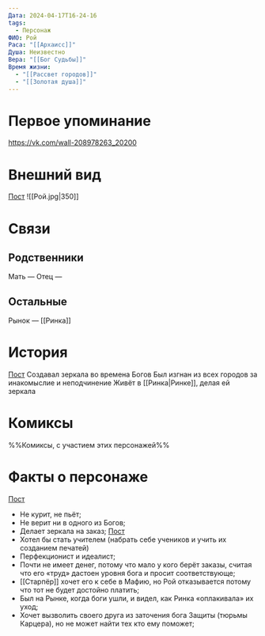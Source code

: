```yaml
---
Дата: 2024-04-17T16-24-16
tags:
  - Персонаж
ФИО: Рой
Раса: "[[Архаисс]]"
Душа: Неизвестно
Вера: "[[Бог Судьбы]]"
Время жизни:
  - "[[Рассвет городов]]"
  - "[[Золотая душа]]"
---
```

# Первое упоминание
https://vk.com/wall-208978263_20200
# Внешний вид
[Пост](https://vk.com/wall-208978263_20205)
![[Рой.jpg|350]]
# Связи
## Родственники
Мать —
Отец — 
## Остальные 
Рынок — [[Ринка]]
# История
[Пост](https://vk.com/wall-208978263_20200)
Создавал зеркала во времена Богов
Был изгнан из всех городов за инакомыслие и неподчинение
Живёт в [[Ринка|Ринке]], делая ей зеркала
# Комиксы
%%Комиксы, с участием этих персонажей%%
# Факты о персонаже
[Пост](https://vk.com/wall-208978263_20200)
- Не курит, не пьёт;
- Не верит ни в одного из Богов;
- Делает зеркала на заказ;
[Пост](https://vk.com/wall-208978263_21136)
- Хотел бы стать учителем (набрать себе учеников и учить их созданием печатей)
- Перфекционист и идеалист;
- Почти не имеет денег, потому что мало у кого берёт заказы, считая что его «труд» дастоен уровня бога и просит соответствующе;
- [[Старпёр]] хочет его к себе в Мафию, но Рой отказывается потому что тот не будет достойно платить;
- Был на Рынке, когда боги ушли, и видел, как Ринка «оплакивала» их уход;
- Хочет вызволить своего друга из заточения бога Защиты (тюрьмы Карцера), но не может найти тех кто ему поможет;
